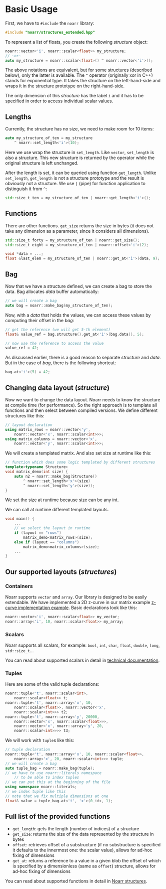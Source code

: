 # Basic Usage

First, we have to `#include` the `noarr` library:

```cpp
#include "noarr/structures_extended.hpp"
```

To represent a list of floats, you create the following *structure* object:

```cpp
noarr::vector<'i', noarr::scalar<float>> my_structure;
// ~or~
auto my_structure = noarr::scalar<float>() ^ noarr::vector<'i'>();
```

The above notations are equivalent, but for some structures (described below), only the latter is available. The `^` operator (originally xor in C++) stands for exponential type.
It takes the structure on the left-hand-side and wraps it in the structure prototype on the right-hand-side.

The only dimension of this *structure* has the label `i` and it has to be specified in order to access individual scalar values.


## Lengths

Currently, the structure has no size, we need to make room for 10 items:

```cpp
auto my_structure_of_ten = my_structure 
	^ noarr::set_length<'i'>(10);
```

Here we use wrap the structure in `set_length`. Like `vector`, `set_length` is also a structure. This new structure is returned by the operator while the original structure is left unchanged.

After the length is set, it can be queried using function `get_length`. Unlike `set_length`, `get_length` is not a structure prototype and the result is obviously not a structure.
We use `|` (pipe) for function application to distinguish it from `^`:

```cpp
std::size_t ten = my_structure_of_ten | noarr::get_length<'i'>();
```


## Functions

There are other functions. `get_size` returns the size in bytes (it does not take any dimension as a parameter, since it considers all dimensions).

```cpp
std::size_t forty = my_structure_of_ten | noarr::get_size();
std::size_t eight = my_structure_of_ten | noarr::offset<'i'>(2);

void *data = ...;
float &last_elem = my_structure_of_ten | noarr::get_at<'i'>(data, 9);
```


## Bag

Now that we have a structure defined, we can create a bag to store the data. Bag allocates *data* buffer automatically:

```cpp
// we will create a bag
auto bag = noarr::make_bag(my_structure_of_ten);
```

Now, with a *data* that holds the values, we can access these values by computing their offset in the *bag*:

```cpp
// get the reference (we will get 5-th element)
float& value_ref = bag.structure().get_at<'i'>(bag.data(), 5);

// now use the reference to access the value
value_ref = 42;
```

As discussed earlier, there is a good reason to separate *structure* and *data*. But in the case of *bag*, there is the following shortcut:

```cpp
bag.at<'i'>(5) = 42;
```


## Changing data layout (*structure*)

Now we want to change the data layout. Noarr needs to know the structure at compile time (for performance). So the right approach is to template all functions and then select between compiled versions. We define different structures like this:

```cpp
// layout declaration
using matrix_rows = noarr::vector<'y', 
	noarr::vector<'x', noarr::scalar<int>>>;
using matrix_columns = noarr::vector<'x', 
	noarr::vector<'y', noarr::scalar<int>>>;
```

We will create a templated matrix. And also set size at runtime like this:

```cpp
// function which does some logic templated by different structures
template<typename Structure>
void matrix_demo(int size) {
	auto n2 = noarr::make_bag(Structure() 
		^ noarr::set_length<'x'>(size) 
		^ noarr::set_length<'y'>(size));
}
```

We set the size at runtime because size can be any int.

We can call at runtime different templated layouts.

```cpp
void main() {
	...
	// we select the layout in runtime
	if (layout == "rows")
		matrix_demo<matrix_rows>(size);
	else if (layout == "columns")
		matrix_demo<matrix_columns>(size);
	...
}
```


## Our supported layouts (*structures*)

### Containers

Noarr supports `vector` and `array`. Our library is designed to be easily extendable. We have implemented a 2D z-curve in our matrix example [z-curve implementation example](../examples/matrix/z_curve.hpp "z-curve implementation example"). Basic declarations look like this:

```cpp
noarr::vector<'i', noarr::scalar<float>> my_vector;
noarr::array<'i', 10, noarr::scalar<float>> my_array;
```

### Scalars

Noarr supports all scalars, for example: `bool`, `int`, `char`, `float`, `double`, `long`, `std::size_t`...

You can read about supported scalars in detail in [technical documentation](../noarr_docs_tech/README.md "technical documentation").

### Tuples

Here are some of the valid tuple declarations:

```cpp
noarr::tuple<'t', noarr::scalar<int>, 
	noarr::scalar<float>> t;
noarr::tuple<'t', noarr::array<'x', 10, 
	noarr::scalar<float>>, noarr::vector<'x', 
	noarr::scalar<int>>> t2;
noarr::tuple<'t', noarr::array<'y', 20000, 
	noarr::vector<'x', noarr::scalar<float>>>,
	noarr::vector<'x', noarr::array<'y', 20, 
	noarr::scalar<int>>>> t3;
```

We will work with `tuple`s like this:

```cpp
// tuple declaration
noarr::tuple<'t', noarr::array<'x', 10, noarr::scalar<float>>, 
	noarr::array<'x', 20, noarr::scalar<int>>> tuple;
// we will create a bag
auto tuple_bag = noarr::make_bag(tuple);
// we have to use noarr::literals namespace 
	// to be able to index tuples
// we can put this at the beginning of the file
using namespace noarr::literals;
// we index tuple like this
// note that we fix multiple dimensions at one
float& value = tuple_bag.at<'t', 'x'>(0_idx, 1);
```


## Full list of the provided functions

- `get_length`: gets the length (number of indices) of a structure
- `get_size`: returns the size of the data represented by the structure in bytes
- `offset`: retrieves offset of a substructure (if no substructure is specified it defaults to the innermost one: the scalar value), allows for ad-hoc fixing of dimensions
- `get_at`: returns a reference to a value in a given blob the offset of which is specified by a dimensionless (same as `offset`) structure, allows for ad-hoc fixing of dimensions

You can read about supported functions in detail in [Noarr structures](../include/noarr/structures/README.md "Noarr structures").
